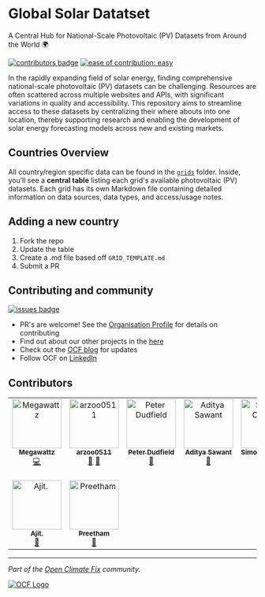 # Global Solar Datatset

A Central Hub for National-Scale Photovoltaic (PV) Datasets from Around the World 🌍

[![contributors badge](https://img.shields.io/github/contributors/openclimatefix/global-solar-dataset?color=FFFFFF)](https://github.com/openclimatefix/global-solar-dataset/graphs/contributors)
[![ease of contribution: easy](https://img.shields.io/badge/ease%20of%20contribution:%20easy-32bd50)](https://github.com/openclimatefix#how-easy-is-it-to-get-involved)

In the rapidly expanding field of solar energy, finding comprehensive national-scale photovoltaic (PV) datasets can be challenging. Resources are often scattered across multiple websites and APIs, with significant variations in quality and accessibility. This repository aims to streamline access to these datasets by centralizing their where abouts into one location, thereby supporting research and enabling the development of solar energy forecasting models across new and existing markets.

## Countries Overview

All country/region specific data can be found in the [`grids`](./grids) folder. Inside, you’ll see a **central table** listing each grid's available photovoltaic (PV) datasets. Each grid has its own Markdown file containing detailed information on data sources, data types, and access/usage notes.

## Adding a new country

1. Fork the repo
2. Update the table
3. Create a .md file based off `GRID_TEMPLATE.md`
4. Submit a PR

## Contributing and community

[![issues badge](https://img.shields.io/github/issues/openclimatefix/global-solar-dataset?color=FFAC5F)](https://github.com/openclimatefix/global-solar-dataset/issues?q=is%3Aissue+is%3Aopen+sort%3Aupdated-desc)

- PR's are welcome! See the [Organisation Profile](https://github.com/openclimatefix) for details on contributing
- Find out about our other projects in the [here](https://github.com/openclimatefix/.github/tree/main/profile)
- Check out the [OCF blog](https://openclimatefix.org/blog) for updates
- Follow OCF on [LinkedIn](https://uk.linkedin.com/company/open-climate-fix)

## Contributors

<!-- ALL-CONTRIBUTORS-LIST:START - Do not remove or modify this section -->
<!-- prettier-ignore-start -->
<!-- markdownlint-disable -->
<table>
  <tbody>
    <tr>
      <td align="center" valign="top" width="14.28%"><a href="https://github.com/zakwatts"><img src="https://avatars.githubusercontent.com/u/47150349?v=4?s=100" width="100px;" alt="Megawattz"/><br /><sub><b>Megawattz</b></sub></a><br /><a href="#code-zakwatts" title="Code">💻</a></td>
      <td align="center" valign="top" width="14.28%"><a href="https://github.com/arzoo0511"><img src="https://avatars.githubusercontent.com/u/148741922?v=4?s=100" width="100px;" alt="arzoo0511"/><br /><sub><b>arzoo0511</b></sub></a><br /><a href="#research-arzoo0511" title="Research">🔬</a> <a href="#doc-arzoo0511" title="Documentation">📖</a></td>
      <td align="center" valign="top" width="14.28%"><a href="https://github.com/peterdudfield"><img src="https://avatars.githubusercontent.com/u/34686298?v=4?s=100" width="100px;" alt="Peter Dudfield"/><br /><sub><b>Peter Dudfield</b></sub></a><br /><a href="#ideas-peterdudfield" title="Ideas, Planning, & Feedback">🤔</a></td>
      <td align="center" valign="top" width="14.28%"><a href="https://github.com/ADIMANV"><img src="https://avatars.githubusercontent.com/u/68527614?v=4?s=100" width="100px;" alt="Aditya Sawant"/><br /><sub><b>Aditya Sawant</b></sub></a><br /><a href="#research-ADIMANV" title="Research">🔬</a></td>
      <td align="center" valign="top" width="14.28%"><a href="https://cortesi.com/"><img src="https://avatars.githubusercontent.com/u/1512016?v=4?s=100" width="100px;" alt="Simone Cortesi"/><br /><sub><b>Simone Cortesi</b></sub></a><br /><a href="#doc-cortesimone" title="Documentation">📖</a></td>
      <td align="center" valign="top" width="14.28%"><a href="https://github.com/kevin851066"><img src="https://avatars.githubusercontent.com/u/35548541?v=4?s=100" width="100px;" alt="KevinPan"/><br /><sub><b>KevinPan</b></sub></a><br /><a href="#doc-kevin851066" title="Documentation">📖</a></td>
      <td align="center" valign="top" width="14.28%"><a href="https://github.com/Conor0Callaghan"><img src="https://avatars.githubusercontent.com/u/4090256?v=4?s=100" width="100px;" alt="Conor O'Callaghan"/><br /><sub><b>Conor O'Callaghan</b></sub></a><br /><a href="#infra-Conor0Callaghan" title="Infrastructure (Hosting, Build-Tools, etc)">🚇</a></td>
    </tr>
    <tr>
      <td align="center" valign="top" width="14.28%"><a href="http://ajitashwathr.vercel.app"><img src="https://avatars.githubusercontent.com/u/141044380?v=4?s=100" width="100px;" alt="Ajit."/><br /><sub><b>Ajit.</b></sub></a><br /><a href="#doc-ajitashwathr10" title="Documentation">📖</a></td>
      <td align="center" valign="top" width="14.28%"><a href="https://github.com/Prxxthxm"><img src="https://avatars.githubusercontent.com/u/83916321?v=4?s=100" width="100px;" alt="Preetham"/><br /><sub><b>Preetham</b></sub></a><br /><a href="#ideas-Prxxthxm" title="Ideas, Planning, & Feedback">🤔</a></td>
    </tr>
  </tbody>
</table>

<!-- markdownlint-restore -->
<!-- prettier-ignore-end -->

<!-- ALL-CONTRIBUTORS-LIST:END -->

---

*Part of the [Open Climate Fix](https://github.com/orgs/openclimatefix/people) community.*

[![OCF Logo](https://cdn.prod.website-files.com/62d92550f6774db58d441cca/6324a2038936ecda71599a8b_OCF_Logo_black_trans.png)](https://openclimatefix.org)
